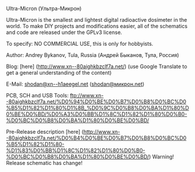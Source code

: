 Ultra-Micron (Ультра-Микрон)

Ultra-Micron is the smallest and lightest digital radioactive dosimeter in the world. To make DIY projects and modifications easier, all of the schematics and code are released under the GPLv3 license.

To specify: NO COMMERCIAL USE, this is only for hobbyists.

Author: Andrey Bykanov, Tula, Russia (Андрей Быканов, Тула, Россия)

Blog: [here] (http://www.xn--80aighkbzclf7a.net/) (use Google Translate to get a general understanding of the content)

E-Mail: shodan@xn--h1aeegel.net (shodan@микрон.net)

PCB, SCH and USB Tools: ftp://www.xn--80aighkbzclf7a.net/%D0%94%D0%BE%D0%B7%D0%B8%D0%BC%D0%B5%D1%82%D1%80%D1%8B_%D0%9C%D0%B8%D0%BA%D1%80%D0%BE%D0%BD/%D0%A3%D0%BB%D1%8C%D1%82%D1%80%D0%B0-%D0%BC%D0%B8%D0%BA%D1%80%D0%BE%D0%BD/

Pre-Release description [here] (http://www.xn--80aighkbzclf7a.net/%D0%B4%D0%BE%D0%B7%D0%B8%D0%BC%D0%B5%D1%82%D1%80-%D1%83%D0%BB%D1%8C%D1%82%D1%80%D0%B0-%D0%BC%D0%B8%D0%BA%D1%80%D0%BE%D0%BD/) Warning! Release schematic has change!
